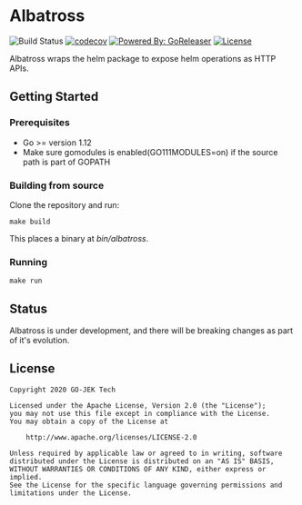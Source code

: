 # Albatross
![Build Status](https://github.com/gojekfarm/albatross/actions/workflows/master.yml/badge.svg?branch=master)
[![codecov](https://codecov.io/gh/gojekfarm/albatross/branch/master/graph/badge.svg)](https://codecov.io/gh/gojekfarm/albatross)
[![Powered By: GoReleaser](https://img.shields.io/badge/powered%20by-goreleaser-green.svg)](https://github.com/goreleaser)
[![License](https://img.shields.io/badge/License-Apache%202.0-blue.svg)](https://opensource.org/licenses/Apache-2.0)


Albatross wraps the helm package to expose helm operations as HTTP APIs.

## Getting Started

### Prerequisites
* Go >= version 1.12
* Make sure gomodules is enabled(GO111MODULES=on) if the source path is part of GOPATH

### Building from source
Clone the repository and run:
```
make build
```
This places a binary at *bin/albatross*.

### Running
```
make run
```

## Status

Albatross is under development, and there will be breaking changes as part of it's evolution.

## License

```
Copyright 2020 GO-JEK Tech

Licensed under the Apache License, Version 2.0 (the "License");
you may not use this file except in compliance with the License.
You may obtain a copy of the License at

	http://www.apache.org/licenses/LICENSE-2.0

Unless required by applicable law or agreed to in writing, software
distributed under the License is distributed on an "AS IS" BASIS,
WITHOUT WARRANTIES OR CONDITIONS OF ANY KIND, either express or implied.
See the License for the specific language governing permissions and
limitations under the License.
```


